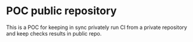 # POC public repository

This is a POC for keeping in sync privately run CI from a private repository and keep checks results in public repo.
